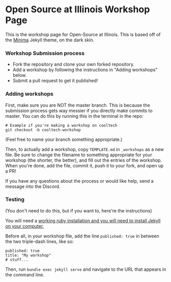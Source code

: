 # Open Source at Illinois Workshop Page

This is the workshop page for Open-Source at Illinois. This is based off of the [Minima](https://github.com/jekyll/minima) Jekyll theme, on the dark skin.

### Workshop Submission process
- Fork the repository and clone your own forked repository.
- Add a workshop by following the instructions in "Adding workshops" below.
- Submit a pull request to get it published!

### Adding workshops
First, make sure you are NOT the master branch. This is because the submission process gets way messier if you directly make commits to master. You can do this by running this in the terminal in the repo:

```
# Example if you're making a workshop on cooltech
git checkout -b cooltech-workshop
```

(Feel free to name your branch something appropriate.)

Then, to actually add a workshop, copy `TEMPLATE.md` in `_workshops` as a new file. Be sure to change the filename to something appropriate for your workshop (the shorter, the better), and fill out the entries of the workshop. When you're done, add the file, commit it, push it to your fork, and open up a PR!

If you have any questions about the process or would like help, send a message into the Discord.


### Testing
(You don't need to do this, but if you want to, here're the instructions)

You will need a [working ruby installation and you will need to install Jekyll on your computer.](https://jekyllrb.com/docs/installation/)

Before all, in your workshop file, add the line `published: true` in between the two triple-dash lines, like so:

```
published: true
title: "My workshop"
# stuff...
```

Then, run `bundle exec jekyll serve` and navigate to the URL that appears in the command line.
